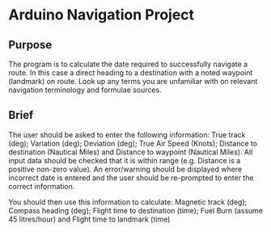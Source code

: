 # Arduino Navigation Project

## Purpose

The program is to calculate the date required to successfully navigate a route. In this case a direct heading to a destination with a noted waypoint (landmark) on route. Look up any terms you are unfamiliar with on relevant navigation terminology and formulae sources.

## Brief

The user should be asked to enter the following information: True track (deg); Variation (deg); Deviation (deg); True Air Speed (Knots); Distance to destination (Nautical Miles) and Distance to waypoint (Nautical Miles). All input data should be checked that it is within range (e.g. Distance is a positive non-zero value). An error/warning should be displayed where incorrect date is entered and the user should be re-prompted to enter the correct information.

You should then use this information to calculate: Magnetic track (deg); Compass heading (deg); Flight time to destination (time); Fuel Burn (assume 45 litres/hour) and Flight time to landmark (time)
